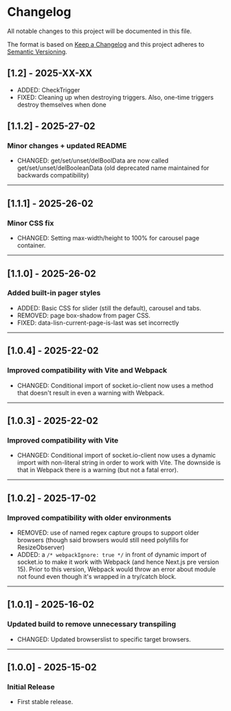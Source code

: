 # Changelog

All notable changes to this project will be documented in this file.

The format is based on [Keep a Changelog](https://keepachangelog.com/en/1.0.0/)
and this project adheres to [Semantic Versioning](https://semver.org/).

## [1.2] - 2025-XX-XX

- ADDED: CheckTrigger
- FIXED: Cleaning up when destroying triggers. Also, one-time triggers destroy
  themselves when done

## [1.1.2] - 2025-27-02

### Minor changes + updated README

- CHANGED: get/set/unset/delBoolData are now called get/set/unset/delBooleanData
  (old deprecated name maintained for backwards compatibility)

---

## [1.1.1] - 2025-26-02

### Minor CSS fix

- CHANGED: Setting max-width/height to 100% for carousel page container.

---

## [1.1.0] - 2025-26-02

### Added built-in pager styles

- ADDED: Basic CSS for slider (still the default), carousel and tabs.
- REMOVED: page box-shadow from pager CSS.
- FIXED: data-lisn-current-page-is-last was set incorrectly

---

## [1.0.4] - 2025-22-02

### Improved compatibility with Vite and Webpack

- CHANGED: Conditional import of socket.io-client now uses a method that doesn't
  result in even a warning with Webpack.

---

## [1.0.3] - 2025-22-02

### Improved compatibility with Vite

- CHANGED: Conditional import of socket.io-client now uses a dynamic import with
  non-literal string in order to work with Vite. The downside is that in Webpack
  there is a warning (but not a fatal error).

---

## [1.0.2] - 2025-17-02

### Improved compatibility with older environments

- REMOVED: use of named regex capture groups to support older browsers (though
  said browsers would still need polyfills for ResizeObserver)
- ADDED: a `/* webpackIgnore: true */` in front of dynamic import of socket.io
  to make it work with Webpack (and hence Next.js pre version 15). Prior to this
  version, Webpack would throw an error about module not found even though it's
  wrapped in a try/catch block.

---

## [1.0.1] - 2025-16-02

### Updated build to remove unnecessary transpiling

- CHANGED: Updated browserslist to specific target browsers.

---

## [1.0.0] - 2025-15-02

### Initial Release

- First stable release.
